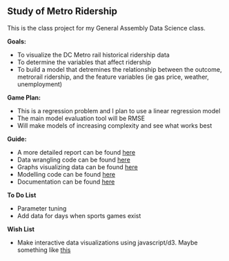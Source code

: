 ## Study of Metro Ridership
This is the class project for my General Assembly Data Science class.

**Goals:** 
* To visualize the DC Metro rail historical ridership data
* To determine the variables that affect ridership
* To build a model that detremines the relationship between the outcome, metrorail ridership, and the feature variables (ie gas price, weather, unemployment)

**Game Plan:**
* This is a regression problem and I plan to use a linear regression model 
* The main model evaluation tool will be RMSE
* Will make models of increasing complexity and see what works best

**Guide:**
* A more detailed report can be found [here](Report.md)
* Data wrangling code can be found [here](Code/wrangling.py)
* Graphs visualizing data can be found [here](Graphs)
* Modelling code can be found [here](Code/modeling.py)
* Documentation can be found [here](Documentation.pdf)

**To Do List**
* Parameter tuning
* Add data for days when sports games exist

**Wish List**
* Make interactive data visualizations using javascript/d3. Maybe something like [this](http://mbtaviz.github.io/)
